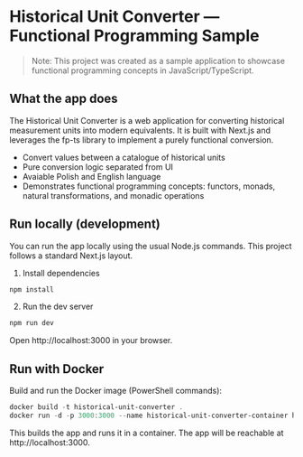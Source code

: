 # Historical Unit Converter — Functional Programming Sample

> Note: This project was created as a sample application to showcase functional programming concepts in JavaScript/TypeScript.

## What the app does

The Historical Unit Converter is a web application for converting historical measurement units into modern equivalents. It is built with Next.js and leverages the fp-ts library to implement a purely functional conversion.

- Convert values between a catalogue of historical units
- Pure conversion logic separated from UI
- Avaiable Polish and English language
- Demonstrates functional programming concepts: functors, monads, natural transformations, and monadic operations

## Run locally (development)

You can run the app locally using the usual Node.js commands. This project follows a standard Next.js layout.

1. Install dependencies

```powershell
npm install
```

2. Run the dev server

```powershell
npm run dev
```

Open http://localhost:3000 in your browser.

## Run with Docker

Build and run the Docker image (PowerShell commands):

```powershell
docker build -t historical-unit-converter .
docker run -d -p 3000:3000 --name historical-unit-converter-container historical-unit-converter
```

This builds the app and runs it in a container. The app will be reachable at http://localhost:3000.
